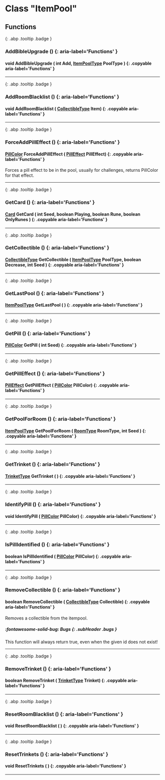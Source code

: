 # Class "ItemPool"
## Functions
[ ](#){: .abp .tooltip .badge }
### AddBibleUpgrade () {: aria-label='Functions' }
#### void AddBibleUpgrade ( int Add, [ItemPoolType](../enums/ItemPoolType) PoolType )  {: .copyable aria-label='Functions' }

___ 
[ ](#){: .abp .tooltip .badge }
### AddRoomBlacklist () {: aria-label='Functions' }
#### void AddRoomBlacklist ( [CollectibleType](../enums/CollectibleType) Item)  {: .copyable aria-label='Functions' }

___ 
[ ](#){: .abp .tooltip .badge }
### ForceAddPillEffect () {: aria-label='Functions' }
#### [PillColor](../enums/PillColor) ForceAddPillEffect ( [PillEffect](../ItemConfig_PillEffect) PillEffect)  {: .copyable aria-label='Functions' }
Forces a pill effect to be in the pool, usually for challenges, returns PillColor for that effect. 
___ 
[ ](#){: .abp .tooltip .badge }
### GetCard () {: aria-label='Functions' }
#### [Card](../ItemConfig_Card) GetCard ( int Seed, boolean Playing, boolean Rune, boolean OnlyRunes )  {: .copyable aria-label='Functions' }

___ 
[ ](#){: .abp .tooltip .badge }
### GetCollectible () {: aria-label='Functions' }
#### [CollectibleType](../enums/CollectibleType) GetCollectible ( [ItemPoolType](../enums/ItemPoolType) PoolType, boolean Decrease, int Seed )  {: .copyable aria-label='Functions' }

___ 
[ ](#){: .abp .tooltip .badge }
### GetLastPool () {: aria-label='Functions' }
#### [ItemPoolType](../enums/ItemPoolType) GetLastPool ( )  {: .copyable aria-label='Functions' }

___ 
[ ](#){: .abp .tooltip .badge }
### GetPill () {: aria-label='Functions' }
#### [PillColor](../enums/PillColor) GetPill ( int Seed)  {: .copyable aria-label='Functions' }

___ 
[ ](#){: .abp .tooltip .badge }
### GetPillEffect () {: aria-label='Functions' }
#### [PillEffect](../ItemConfig_PillEffect) GetPillEffect ( [PillColor](../enums/PillColor) PillColor)  {: .copyable aria-label='Functions' }

___ 
[ ](#){: .abp .tooltip .badge }
### GetPoolForRoom () {: aria-label='Functions' }
#### [ItemPoolType](../enums/ItemPoolType) GetPoolForRoom ( [RoomType](../enums/RoomType) RoomType, int Seed )  {: .copyable aria-label='Functions' }

___ 
[ ](#){: .abp .tooltip .badge }
### GetTrinket () {: aria-label='Functions' }
#### [TrinketType](../enums/TrinketType) GetTrinket ( )  {: .copyable aria-label='Functions' }

___ 
[ ](#){: .abp .tooltip .badge }
### IdentifyPill () {: aria-label='Functions' }
#### void IdentifyPill ( [PillColor](../enums/PillColor) PillColor)  {: .copyable aria-label='Functions' }

___ 
[ ](#){: .abp .tooltip .badge }
### IsPillIdentified () {: aria-label='Functions' }
#### boolean IsPillIdentified ( [PillColor](../enums/PillColor) PillColor)  {: .copyable aria-label='Functions' }

___ 
[ ](#){: .abp .tooltip .badge }
### RemoveCollectible () {: aria-label='Functions' }
#### boolean RemoveCollectible ( [CollectibleType](../enums/CollectibleType) Collectible)  {: .copyable aria-label='Functions' }
Removes a collectible from the itempool.
##### :fontawesome-solid-bug: Bugs {: .subHeader .bugs }
This function will always return true, even when the given id does not exist!
___ 
[ ](#){: .abp .tooltip .badge }
### RemoveTrinket () {: aria-label='Functions' }
#### boolean RemoveTrinket ( [TrinketType](../enums/TrinketType) Trinket)  {: .copyable aria-label='Functions' }

___ 
[ ](#){: .abp .tooltip .badge }
### ResetRoomBlacklist () {: aria-label='Functions' }
#### void ResetRoomBlacklist ( )  {: .copyable aria-label='Functions' }

___ 
[ ](#){: .abp .tooltip .badge }
### ResetTrinkets () {: aria-label='Functions' }
#### void ResetTrinkets ( )  {: .copyable aria-label='Functions' }

___ 

